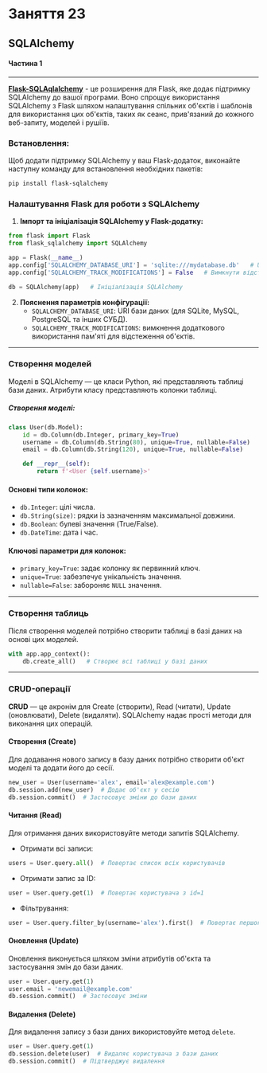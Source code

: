 # Заняття 23

## SQLAlchemy 

#### Частина 1  

---

**[Flask-SQLAqlalchemy](https://flask-sqlalchemy.readthedocs.io/en/3.1.x/)** - це 
розширення для Flask, яке додає підтримку SQLAlchemy до вашої програми. 
Воно спрощує використання SQLAlchemy з Flask шляхом налаштування спільних об'єктів 
і шаблонів для використання цих об'єктів, таких як сеанс, прив'язаний до кожного веб-запиту, моделей і рушіїв.


### Встановлення:

Щоб додати підтримку SQLAlchemy у ваш Flask-додаток, виконайте наступну команду для встановлення необхідних пакетів:

```bash
pip install flask-sqlalchemy
```

### Налаштування Flask для роботи з SQLAlchemy

1. **Імпорт та ініціалізація SQLAlchemy у Flask-додатку:**

```python
from flask import Flask
from flask_sqlalchemy import SQLAlchemy

app = Flask(__name__)
app.config['SQLALCHEMY_DATABASE_URI'] = 'sqlite:///mydatabase.db'   # URI бази даних
app.config['SQLALCHEMY_TRACK_MODIFICATIONS'] = False   # Вимкнути відстеження змін

db = SQLAlchemy(app)   # Ініціалізація SQLAlchemy
```

2. **Пояснення параметрів конфігурації:**
   - `SQLALCHEMY_DATABASE_URI`: URI бази даних (для SQLite, MySQL, PostgreSQL та інших СУБД).
   - `SQLALCHEMY_TRACK_MODIFICATIONS`: вимкнення додаткового використання пам'яті для відстеження об'єктів.

---

### Створення моделей

Моделі в SQLAlchemy — це класи Python, які представляють таблиці бази даних. Атрибути класу представляють колонки таблиці.

##### Створення моделі:

```python
class User(db.Model):
    id = db.Column(db.Integer, primary_key=True)
    username = db.Column(db.String(80), unique=True, nullable=False)
    email = db.Column(db.String(120), unique=True, nullable=False)

    def __repr__(self):
        return f'<User {self.username}>'
```

#### Основні типи колонок:
- `db.Integer`: цілі числа.
- `db.String(size)`: рядки із зазначенням максимальної довжини.
- `db.Boolean`: булеві значення (True/False).
- `db.DateTime`: дата і час.

#### Ключові параметри для колонок:
- `primary_key=True`: задає колонку як первинний ключ.
- `unique=True`: забезпечує унікальність значення.
- `nullable=False`: забороняє `NULL` значення.

---

### Створення таблиць

Після створення моделей потрібно створити таблиці в базі даних на основі цих моделей.

```python
with app.app_context():
    db.create_all()   # Створює всі таблиці у базі даних
```

---

### CRUD-операції

**CRUD** — це акронім для Create (створити), Read (читати), Update (оновлювати), Delete (видаляти). SQLAlchemy надає прості методи для виконання цих операцій.

#### Створення (Create)

Для додавання нового запису в базу даних потрібно створити об'єкт моделі та додати його до сесії.

```python
new_user = User(username='alex', email='alex@example.com')
db.session.add(new_user)  # Додає об'єкт у сесію
db.session.commit()  # Застосовує зміни до бази даних
```

#### Читання (Read)

Для отримання даних використовуйте методи запитів SQLAlchemy.

- Отримати всі записи:

```python
users = User.query.all()  # Повертає список всіх користувачів
```

- Отримати запис за ID:

```python
user = User.query.get(1)  # Повертає користувача з id=1
```

- Фільтрування:

```python
user = User.query.filter_by(username='alex').first()  # Повертає першого користувача з username='alex'
```

#### Оновлення (Update)

Оновлення виконується шляхом зміни атрибутів об'єкта та застосування змін до бази даних.

```python
user = User.query.get(1)
user.email = 'newemail@example.com'
db.session.commit()  # Застосовує зміни
```

#### Видалення (Delete)

Для видалення запису з бази даних використовуйте метод `delete`.

```python
user = User.query.get(1)
db.session.delete(user)  # Видаляє користувача з бази даних
db.session.commit()  # Підтверджує видалення
```